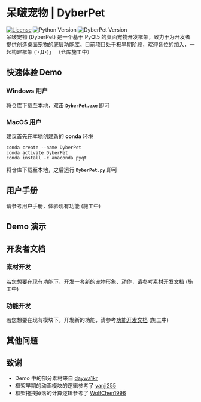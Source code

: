 
# 呆啵宠物  |  DyberPet
[![License](https://img.shields.io/github/license/ChaozhongLiu/DyberPet.svg)](LICENSE)
![Python Version](https://img.shields.io/badge/python-3.7+-blue.svg)
![DyberPet Version](https://img.shields.io/badge/DyberPet-v0.1.1-green.svg)  
呆啵宠物 (DyberPet) 是一个基于 PyQt5 的桌面宠物开发框架，致力于为开发者提供创造桌面宠物的底层功能库。目前项目处于极早期阶段，欢迎各位的加入，一起构建框架 (´･Д･)」
（仓库施工中）



## 快速体验 Demo
### Windows 用户
  将仓库下载至本地，双击 **``DyberPet.exe``** 即可

### MacOS 用户
  建议首先在本地创建新的 **conda** 环境  
  ```
  conda create --name DyberPet
  conda activate DyberPet
  conda install -c anaconda pyqt
  ```
  将仓库下载至本地，之后运行 **``DyberPet.py``** 即可




## 用户手册
请参考用户手册，体验现有功能 (施工中)



## Demo 演示


## 开发者文档
### 素材开发
若您想要在现有功能下，开发一套新的宠物形象、动作，请参考[素材开发文档](docs/art_dev.md) (施工中)

### 功能开发
若您想要在现有模块下，开发新的功能，请参考[功能开发文档](README.md) (施工中)




## 其他问题




## 致谢
- Demo 中的部分素材来自 [daywa1kr](https://github.com/daywa1kr/Desktop-Cat)
- 框架早期的动画模块的逻辑参考了 [yanji255](https://toscode.gitee.com/yanji255/desktop_pet/)  
- 框架拖拽掉落的计算逻辑参考了 [WolfChen1996](https://github.com/WolfChen1996/DesktopPet)

